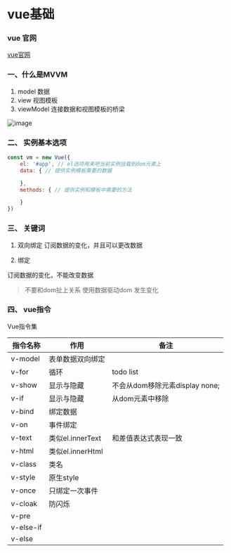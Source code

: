# vue基础

### vue 官网

[vue官网](https://cn.vuejs.org/)


### 一、什么是MVVM

1. model 数据
2. view 视图模板
3. viewModel 连接数据和视图模板的桥梁

![image](https://timgsa.baidu.com/timg?image&quality=80&size=b9999_10000&sec=1535385219250&di=540365911683ba3beda1051d5db9ea10&imgtype=0&src=http%3A%2F%2Fwww.syscom.com.tw%2FPicUpload%2FCht%2Frd5%2FPic_3418.jpg)

### 二、 实例基本选项

```js
const vm = new Vue({
    el: '#app', // el选项用来吧当前实例挂载到dom元素上
    data: { // 提供实例模板需要的数据

    },
    methods: { // 提供实例和模板中需要的方法

    }
})
```

### 三、 关键词

1. 双向绑定
订阅数据的变化，并且可以更改数据


2. 绑定

订阅数据的变化，不能改变数据


> 不要和dom扯上关系 使用数据驱动dom 发生变化


### 四、 vue指令

Vue指令集

指令名称|作用|备注
---|---|---
v-model|表单数据双向绑定|
v-for|循环|todo list
v-show|显示与隐藏|不会从dom移除元素display none;
v-if|显示与隐藏|从dom元素中移除
v-bind|绑定数据|
v-on|事件绑定|
v-text|类似el.innerText| 和差值表达式表现一致
v-html|类似el.innerHtml|
v-class|类名|
v-style|原生style|
v-once|只绑定一次事件|
v-cloak|防闪烁|
v-pre||
v-else-if||
v-else||
